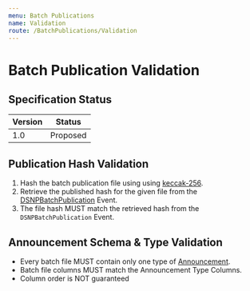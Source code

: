 ```yaml
---
menu: Batch Publications
name: Validation
route: /BatchPublications/Validation
---
```


# Batch Publication Validation

## Specification Status

| Version | Status   |
| ------  | -------- |
| 1.0     | Proposed |

## Publication Hash Validation

1. Hash the batch publication file using using [keccak-256](https://keccak.team/files/Keccak-submission-3.pdf).
2. Retrieve the published hash for the given file from the [DSNPBatchPublication](/BatchPublications/Publishing) Event.
3. The file hash MUST match the retrieved hash from the `DSNPBatchPublication` Event.

## Announcement Schema & Type Validation

- Every batch file MUST contain only one type of [Announcement](/Announcements/Overview#announcement-types).
- Batch file columns MUST match the Announcement Type Columns.
- Column order is NOT guaranteed
